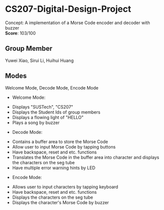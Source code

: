 # CS207-Digital-Design-Project
Concept: A implementation of a Morse Code encoder and decoder with buzzer  
**Score**: 103/100

## Group Member
Yuwei Xiao, Sirui Li, Huihui Huang


## Modes
Welcome Mode, Decode Mode, Encode Mode

* Welcome Mode:
- Displays "SUSTech", "CS207"
- Displays the Student Ids of group members
- Displays a flowing light of "HELLO"
- Plays a song by buzzer 


* Decode Mode:
- Contains a buffer area to store the Morse Code 
- Allow user to input Morse Code by tapping buttons
- Have backspace, reset and etc. functions 
- Translates the Morse Code in the buffer area into character and displays the characters on the seg tube
- Have multiple error warning hints by LED


* Encode Mode:
- Allows user to input characters by tapping keyboard
- Have backspace, reset and etc. functions
- Displays the characters on the seg tube
- Displays the character's Morse Code by buzzer
